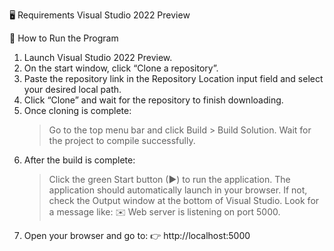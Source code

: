 🖥 Requirements
Visual Studio 2022 Preview

🚀 How to Run the Program
1. Launch Visual Studio 2022 Preview.
2. On the start window, click “Clone a repository”.
3. Paste the repository link in the Repository Location input field and select your desired local path.
4. Click “Clone” and wait for the repository to finish downloading.
5. Once cloning is complete:
   > Go to the top menu bar and click Build > Build Solution.
   > Wait for the project to compile successfully.
6. After the build is complete:
   > Click the green Start button (▶) to run the application.
   > The application should automatically launch in your browser.
   > If not, check the Output window at the bottom of Visual Studio.
   > Look for a message like:
   ✉️ Web server is listening on port 5000.
7. Open your browser and go to:
👉 http://localhost:5000
